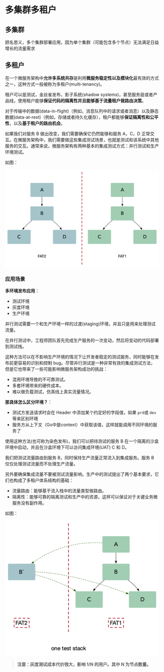# 多集群多租户

## 多集群

顾名思义，多个集群部署应用，因为单个集群（可能包含多个节点）无法满足日益增长的流量需求

## 多租户
在一个微服务架构中**允许多系统共存**是利用**微服务稳定性以及模块化**最有效的方式之一，这种方式一般被称为多租户(multi-tenancy)。

租户可以是测试，金丝雀发布，影子系统(shadow systems)，甚至服务层或者产品线，使用租户能够**保证代码的隔离性并且能够基于流量租户做路由决策**。

对于传输中的数据(data-in-flight)（例如，消息队列中的请求或者消息）以及静态数据(data-at-rest)（例如，存储或者持久化缓存），租户都能够**保证隔离性和公平性**，以及**基于租户的路由机会**。


如果我们对服务 B 做出改变，我们需要确保它仍然能够和服务 A，C，D 正常交互。在微服务架构中，我们需要做这些集成测试场景，也就是测试和该系统中其他服务的交互。通常来说，微服务架构有两种基本的集成测试方式：并行测试和生产环境测试。

如图：

![](../img/多租户示例.png)

### 应用场景
**多环境发布应用**：
- 测试环境
- 灰度环境
- 生产环境


并行测试需要一个和生产环境一样的过渡(staging)环境，并且只是用来处理测试流量。

在并行测试中，工程师团队首先完成生产服务的一次变动，然后将变动的代码部署到测试栈。

这种方法可以在不影响生产环境的情况下让开发者稳定的测试服务，同时能够在发布前更容易的识别和控制 bug。尽管并行测试是一种非常有效的集成测试方法，但是它也带来了一些可能影响微服务架构成功的挑战：
- 混用环境导致的不可靠测试。
- 多套环境带来的硬件成本。
- 难以做负载测试，仿真线上真实流量情况。

**那具体怎么区分环境？**：
- 测试方发送请求时会在 Header 中添加某个约定好的字段值，如果 `prd`或 `dev`等来区别环境
- 服务方从上下文（Go中是context）中获取该值，这样就能调用不同环境的服务了

使用这种方法(也可称为染色发布)，我们可以把待测试的服务 B 在一个隔离的沙盒环境中启动，并且在沙盒环境下可以访问集成环境(UAT) C 和 D。

我们把测试流量路由到服务 B，同时保持生产流量正常流入到集成服务。服务 B 仅仅处理测试流量而不处理生产流量。

另外要确保集成流量不要被测试流量影响。生产中的测试提出了两个基本要求，它们也构成了多租户体系结构的基础：

- 流量路由：能够基于流入栈中的流量类型做路由。
- 隔离性：能够可靠的隔离测试和生产中的资源，这样可以保证对于关键业务微服务没有副作用。

如图：

![](../img/多租户染色图.png)


> **注意：灰度测试成本代价很大，影响 1/N 的用户。其中 N 为节点数量。**